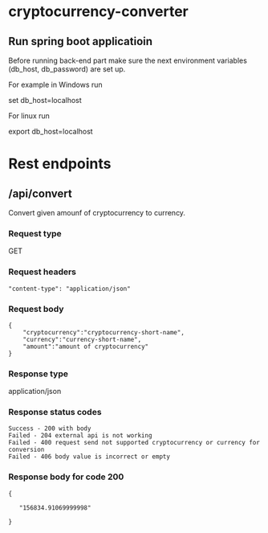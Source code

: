 # cryptocurrency-converter

## Run spring boot applicatioin
Before running back-end part make sure the next environment variables (db_host, db_password) are set up.

For example in Windows run

set db_host=localhost

For linux run

export db_host=localhost

# Rest endpoints

## /api/convert
Convert given amounf of cryptocurrency to currency.
### Request type
GET
### Request headers
```
"content-type": "application/json"
```
### Request body
```
{    
    "cryptocurrency":"cryptocurrency-short-name",
    "currency":"currency-short-name",
    "amount":"amount of cryptocurrency"
}
```
### Response type
application/json
### Response status codes
```
Success - 200 with body
Failed - 204 external api is not working
Failed - 400 request send not supported cryptocurrency or currency for conversion
Failed - 406 body value is incorrect or empty
```
### Response body for code 200
```
{
   
   "156834.91069999998"
          
}
```

